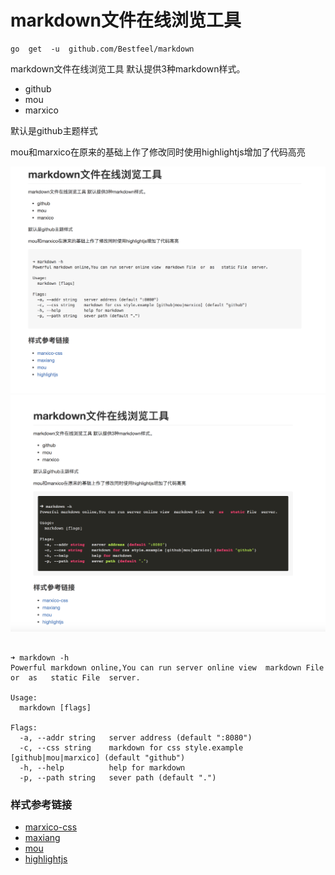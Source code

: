 markdown文件在线浏览工具
=======================


```
go  get  -u  github.com/Bestfeel/markdown

```


markdown文件在线浏览工具
默认提供3种markdown样式。

* github
* mou
* marxico

默认是github主题样式

mou和marxico在原来的基础上作了修改同时使用highlightjs增加了代码高亮


![](img/img01.png)
![](img/img02.png)





```

➜ markdown -h
Powerful markdown online,You can run server online view  markdown File  or  as   static File  server.

Usage:
  markdown [flags]

Flags:
  -a, --addr string   server address (default ":8080")
  -c, --css string    markdown for css style.example [github|mou|marxico] (default "github")
  -h, --help          help for markdown
  -p, --path string   sever path (default ".")

```

### 样式参考链接

* [marxico-css](https://dn-maxiang.qbox.me/res-min/themes/marxico.css?1449717601371)
* [maxiang](https://maxiang.io/)
* [mou](https://github.com/hzlzh/MarkDown-Theme)
* [highlightjs](https://highlightjs.org/)